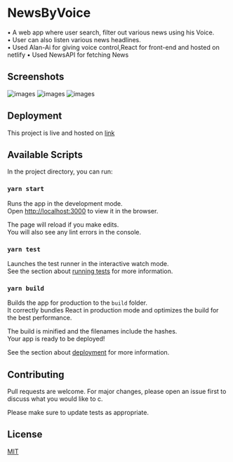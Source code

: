 # NewsByVoice
• A web app where user search, filter out various news using his Voice.     
• User can also listen various news headlines.     
• Used Alan-Ai for giving voice control,React for front-end and hosted
on netlify
• Used NewsAPI for fetching News

## Screenshots
![images](https://i.postimg.cc/GH97kkQL/Screenshot-242.png)
![images](https://i.postimg.cc/BXyhNXYx/Screenshot-243.png)
![images](https://i.postimg.cc/3yjnK9KB/Screenshot-244.png)


## Deployment

This project is live and hosted on [link](https://newsbyvoices.netlify.app/)
## Available Scripts

In the project directory, you can run:

### `yarn start`

Runs the app in the development mode.<br />
Open [http://localhost:3000](http://localhost:3000) to view it in the browser.

The page will reload if you make edits.<br />
You will also see any lint errors in the console.

### `yarn test`

Launches the test runner in the interactive watch mode.<br />
See the section about [running tests](https://facebook.github.io/create-react-app/docs/running-tests) for more information.

### `yarn build`

Builds the app for production to the `build` folder.<br />
It correctly bundles React in production mode and optimizes the build for the best performance.

The build is minified and the filenames include the hashes.<br />
Your app is ready to be deployed!

See the section about [deployment](https://facebook.github.io/create-react-app/docs/deployment) for more information.


## Contributing
Pull requests are welcome. For major changes, please open an issue first to discuss what you would like to c.

Please make sure to update tests as appropriate.

## License
[MIT](https://choosealicense.com/licenses/mit/)
